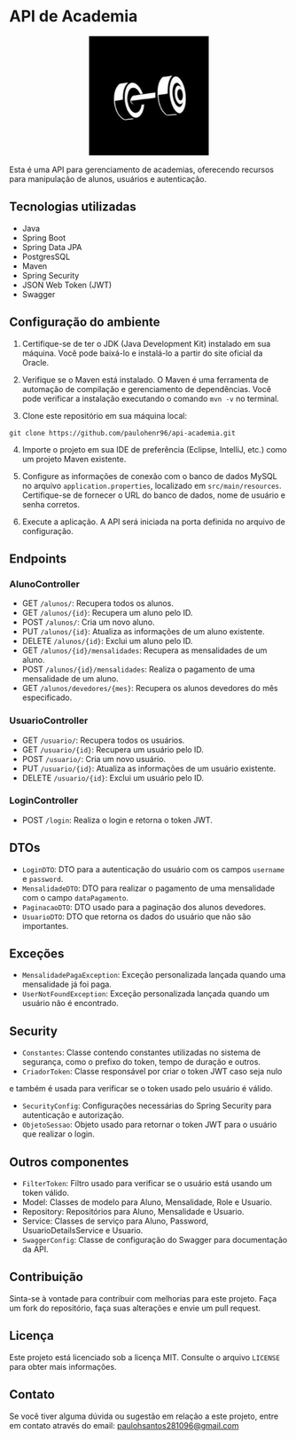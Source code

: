 # API de Academia
<p align="center">
  <img src="image.png" alt="alt text">
</p>
Esta é uma API para gerenciamento de academias, oferecendo recursos para manipulação de alunos, usuários e autenticação.

## Tecnologias utilizadas

- Java
- Spring Boot
- Spring Data JPA
- PostgresSQL
- Maven
- Spring Security
- JSON Web Token (JWT)
- Swagger


## Configuração do ambiente

1. Certifique-se de ter o JDK (Java Development Kit) instalado em sua máquina. Você pode baixá-lo e instalá-lo a partir do site oficial da Oracle.

2. Verifique se o Maven está instalado. O Maven é uma ferramenta de automação de compilação e gerenciamento de dependências. Você pode verificar a instalação executando o comando `mvn -v` no terminal.

3. Clone este repositório em sua máquina local:

```
git clone https://github.com/paulohenr96/api-academia.git
```

4. Importe o projeto em sua IDE de preferência (Eclipse, IntelliJ, etc.) como um projeto Maven existente.

5. Configure as informações de conexão com o banco de dados MySQL no arquivo `application.properties`, localizado em `src/main/resources`. Certifique-se de fornecer o URL do banco de dados, nome de usuário e senha corretos.

6. Execute a aplicação. A API será iniciada na porta definida no arquivo de configuração.

## Endpoints

### AlunoController

- GET `/alunos/`: Recupera todos os alunos.
- GET `/alunos/{id}`: Recupera um aluno pelo ID.
- POST `/alunos/`: Cria um novo aluno.
- PUT `/alunos/{id}`: Atualiza as informações de um aluno existente.
- DELETE `/alunos/{id}`: Exclui um aluno pelo ID.
- GET `/alunos/{id}/mensalidades`: Recupera as mensalidades de um aluno.
- POST `/alunos/{id}/mensalidades`: Realiza o pagamento de uma mensalidade de um aluno.
- GET `/alunos/devedores/{mes}`: Recupera os alunos devedores do mês especificado.

### UsuarioController

- GET `/usuario/`: Recupera todos os usuários.
- GET `/usuario/{id}`: Recupera um usuário pelo ID.
- POST `/usuario/`: Cria um novo usuário.
- PUT `/usuario/{id}`: Atualiza as informações de um usuário existente.
- DELETE `/usuario/{id}`: Exclui um usuário pelo ID.

### LoginController

- POST `/login`: Realiza o login e retorna o token JWT.

## DTOs

- `LoginDTO`: DTO para a autenticação do usuário com os campos `username` e `password`.
- `MensalidadeDTO`: DTO para realizar o pagamento de uma mensalidade com o campo `dataPagamento`.
- `PaginacaoDTO`: DTO usado para a paginação dos alunos devedores.
- `UsuarioDTO`: DTO que retorna os dados do usuário que não são importantes.

## Exceções

- `MensalidadePagaException`: Exceção personalizada lançada quando uma mensalidade já foi paga.
- `UserNotFoundException`: Exceção personalizada lançada quando um usuário não é encontrado.

## Security

- `Constantes`: Classe contendo constantes utilizadas no sistema de segurança, como o prefixo do token, tempo de duração e outros.
- `CriadorToken`: Classe responsável por criar o token JWT caso seja nulo

 e também é usada para verificar se o token usado pelo usuário é válido.
- `SecurityConfig`: Configurações necessárias do Spring Security para autenticação e autorização.
- `ObjetoSessao`: Objeto usado para retornar o token JWT para o usuário que realizar o login.

## Outros componentes

- `FilterToken`: Filtro usado para verificar se o usuário está usando um token válido.
- Model: Classes de modelo para Aluno, Mensalidade, Role e Usuario.
- Repository: Repositórios para Aluno, Mensalidade e Usuario.
- Service: Classes de serviço para Aluno, Password, UsuarioDetailsService e Usuario.
- `SwaggerConfig`: Classe de configuração do Swagger para documentação da API.

## Contribuição

Sinta-se à vontade para contribuir com melhorias para este projeto. Faça um fork do repositório, faça suas alterações e envie um pull request.

## Licença

Este projeto está licenciado sob a licença MIT. Consulte o arquivo `LICENSE` para obter mais informações.

## Contato

Se você tiver alguma dúvida ou sugestão em relação a este projeto, entre em contato através do email: paulohsantos281096@gmail.com
